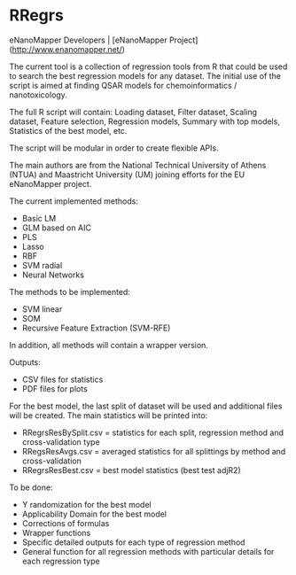 RRegrs
======

eNanoMapper Developers |  [eNanoMapper Project] (http://www.enanomapper.net/)


The current tool is a collection of regression tools from R that could be used to search the best regression models for any dataset. The initial use of the script is aimed at finding QSAR models for chemoinformatics / nanotoxicology.

The full R script will contain: Loading dataset, Filter dataset, Scaling dataset, Feature selection, Regression models, Summary with top models, Statistics of the best model, etc.

The script will be modular in order to create flexible APIs.

The main authors are from the National Technical University of Athens (NTUA) and Maastricht University (UM) joining efforts for the EU eNanoMapper project.

The current implemented methods:
- Basic LM
- GLM based on AIC
- PLS
- Lasso
- RBF
- SVM radial
- Neural Networks

The methods to be implemented:
- SVM linear
- SOM
- Recursive Feature Extraction (SVM-RFE)

In addition, all methods will contain a wrapper version.

Outputs:
- CSV files for statistics
- PDF files for plots

For the best model, the last split of dataset will be used and additional files will be created.
The main statistics will be printed into:
- RRegrsResBySplit.csv = statistics for each split, regression method and cross-validation type
- RRegsResAvgs.csv     = averaged statistics for all splittings by method and cross-validation
- RRegrsResBest.csv    = best model statistics (best test adjR2)

To be done:
- Y randomization for the best model
- Applicability Domain for the best model 
- Corrections of formulas
- Wrapper functions
- Specific detailed outputs for each type of regression method
- General function for all regression methods with particular details for each regression type
